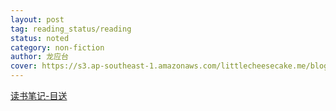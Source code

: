 ```yaml
---
layout: post
tag: reading_status/reading
status: noted
category: non-fiction
author: 龙应台
cover: https://s3.ap-southeast-1.amazonaws.com/littlecheesecake.me/blog-post/books/目送.jpg
---
```


[读书笔记-目送](/blog2/2010/08/21/musong.html)

